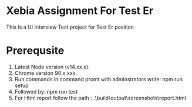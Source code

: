 # Xebia Assignment For Test Er

This is a UI Interview Test project for Test Er position

# Prerequsite
1. Latest Node version (v14.xx.x).
2. Chrome version 90.x.xxx.
3. Run commands in command promt with adminstrators write:  npm run setup
4. Followed by: npm run test
5. For Html report follow the path : .\build\output\screenshots\report.html
   
    
